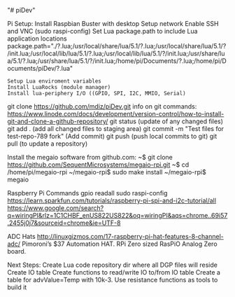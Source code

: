"# piDev" 

Pi Setup:
Install Raspbian Buster with desktop
Setup network
Enable SSH and VNC (sudo raspi-config)
Set Lua package.path to include Lua application locations
	package.path="./?.lua;/usr/local/share/lua/5.1/?.lua;/usr/local/share/lua/5.1/?/init.lua;/usr/local/lib/lua/5.1/?.lua;/usr/local/lib/lua/5.1/?/init.lua;/usr/share/lua/5.1/?.lua;/usr/share/lua/5.1/?/init.lua;/home/pi/Documents/?.lua;/home/pi/Documents/piDev/?.lua"


	Setup Lua enviroment variables
	Install LuaRocks (module manager)
	Install lua-periphery I/O ((GPIO, SPI, I2C, MMIO, Serial)

git clone https://github.com/mdiz/piDev.git
info on git commands: https://www.linode.com/docs/development/version-control/how-to-install-git-and-clone-a-github-repository/
git status (update of any changed files)
git add . (add all changed files to staging area)
git commit -m "Test files for test-repo-789 fork" (Add commit)
git push (push local commits to git)
git pull (to update a repository)


Install the megaio software from github.com:
~$ git clone https://github.com/SequentMicrosystems/megaio-rpi.git
~$ cd /home/pi/megaio-rpi
~/megaio-rpi$ sudo make install
~/megaio-rpi$ megaio

Raspberry Pi Commands
gpio readall
sudo raspi-config
https://learn.sparkfun.com/tutorials/raspberry-pi-spi-and-i2c-tutorial/all
https://www.google.com/search?q=wiringPI&rlz=1C1CHBF_enUS822US822&oq=wiringPI&aqs=chrome..69i57.2455j0j7&sourceid=chrome&ie=UTF-8

ADC Hats
http://linuxgizmos.com/17-raspberry-pi-hat-features-8-channel-adc/
Pimoroni’s $37 Automation HAT. 
RPi Zero sized RasPiO Analog Zero board.

Next Steps:
Create Lua code repository dir where all DGP files will reside
Create IO table
Create functions to read/write IO to/from IO table
Create a table for advValue=Temp with 10k-3.  Use resistance functions as tools to build it

